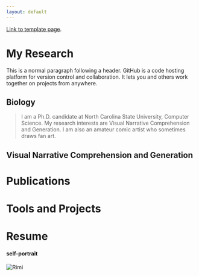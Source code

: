 ```yaml
---
layout: default
---
```



[Link to template page](./template.html).


# My Research

This is a normal paragraph following a header. GitHub is a code hosting platform for version control and collaboration. It lets you and others work together on projects from anywhere.

## Biology

> I am a Ph.D. candidate at North Carolina State University, Computer Science. My research interests are Visual Narrative Comprehension and Generation. I am also an amateur comic artist who sometimes draws fan art.



## Visual Narrative Comprehension and Generation


# Publications

# Tools and Projects

# Resume

#### self-portrait

![Rimi](https://rimichen.github.io/RimiWeb/assets/selfrimi.JPG)

